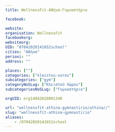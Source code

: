 ```yaml
---
title: WellnessFit-Αθήνα-Γυμναστήριο

facebook:

website:
organisation: WellnessFit
facebookorg:
websiteorg:
UID: "07042020141652school"
cities: "Αθήνα"
perioxi: ""
address: ""

places: [""]
categories: ["kleistou-xorou"]
subcategories: ["gym"]
categoryNoSLug: ["Κλειστού Χώρου"]
subcategoriesNoSLug: ["Γυμναστήριο"]

orgUID: org14042020001340

url: "wellnessfit-athina-gymnastirio/athina//"
slug: "wellnessfit-athina-gymnastirio"
aliases:
    - /07042020141652school
---
```






